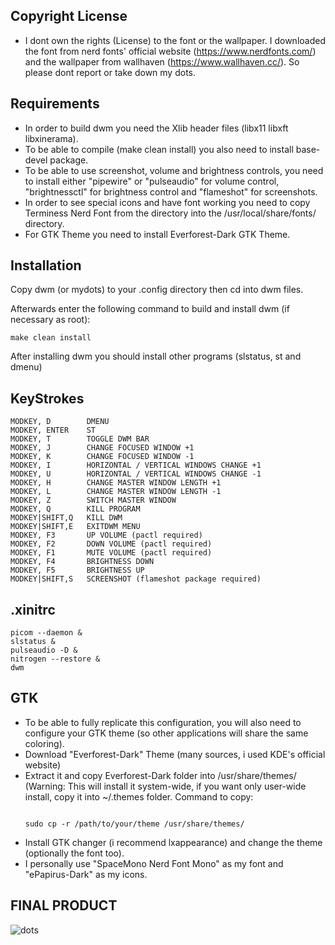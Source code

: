 Copyright License
------------------
- I dont own the rights (License) to the font or the wallpaper. I downloaded the font from nerd fonts' official website (https://www.nerdfonts.com/) and the wallpaper from wallhaven (https://www.wallhaven.cc/). So please dont report or take down my dots.

Requirements
------------
- In order to build dwm you need the Xlib header files (libx11 libxft libxinerama).
- To be able to compile (make clean install) you also need to install base-devel package.
- To be able to use screenshot, volume and brightness controls, you need to install either "pipewire" or "pulseaudio" for volume control, "brightnessctl" for brightness control and "flameshot" for screenshots.
- In order to see special icons and have font working you need to copy Terminess Nerd Font from the directory into the /usr/local/share/fonts/ directory.
- For GTK Theme you need to install Everforest-Dark GTK Theme.


Installation
------------
Copy dwm (or mydots) to your .config directory then cd into dwm files.

Afterwards enter the following command to build and install dwm (if
necessary as root):

    make clean install

After installing dwm you should install other programs (slstatus, st and dmenu)

KeyStrokes
----------
```
MODKEY, D        DMENU
MODKEY, ENTER    ST
MODKEY, T        TOGGLE DWM BAR
MODKEY, J        CHANGE FOCUSED WINDOW +1
MODKEY, K        CHANGE FOCUSED WINDOW -1
MODKEY, I        HORIZONTAL / VERTICAL WINDOWS CHANGE +1
MODKEY, U        HORIZONTAL / VERTICAL WINDOWS CHANGE -1
MODKEY, H        CHANGE MASTER WINDOW LENGTH +1
MODKEY, L        CHANGE MASTER WINDOW LENGTH -1
MODKEY, Z        SWITCH MASTER WINDOW
MODKEY, Q        KILL PROGRAM
MODKEY|SHIFT,Q   KILL DWM
MODKEY|SHIFT,E   EXITDWM MENU
MODKEY, F3       UP VOLUME (pactl required)
MODKEY, F2       DOWN VOLUME (pactl required)
MODKEY, F1       MUTE VOLUME (pactl required)
MODKEY, F4       BRIGHTNESS DOWN
MODKEY, F5       BRIGHTNESS UP
MODKEY|SHIFT,S   SCREENSHOT (flameshot package required)
```

.xinitrc
--------
```
picom --daemon &
slstatus &
pulseaudio -D &
nitrogen --restore &
dwm
```

GTK
---
- To be able to fully replicate this configuration, you will also need to configure your GTK theme (so other applications will share the same coloring).
- Download "Everforest-Dark" Theme (many sources, i used KDE's official website)
- Extract it and copy Everforest-Dark folder into /usr/share/themes/ (Warning: This will install it system-wide, if you want only user-wide install, copy it into ~/.themes folder.
  Command to copy:
  ```
  
  sudo cp -r /path/to/your/theme /usr/share/themes/

  ```
- Install GTK changer (i recommend lxappearance) and change the theme (optionally the font too).
- I personally use "SpaceMono Nerd Font Mono" as my font and "ePapirus-Dark" as my icons.



FINAL PRODUCT
-------------
![dots](https://github.com/user-attachments/assets/11f7df7d-2df6-43ab-afbc-9089e6cd5713)

